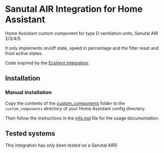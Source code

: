 # Sanutal AIR Integration for Home Assistant
Home Assistant custom component for type D ventilation units, Sanutal AIR 2/3/4/5. 

It only implements on/off state, speed in percentage and the filter reset and frost active states.

Code inspired by the [EcoVent integration](https://github.com/aglehmann/home_assistant_ecovent).
## Installation
### Manual installation
Copy the contents of the [custom_components](custom_components) folder to the `custom_components` directory of your Home Assistant config directory.

Then follow the instructions in the [info.md](info.md) file for the usage documentation.

## Tested systems
This integration has only been tested on a Sanutal AIR5